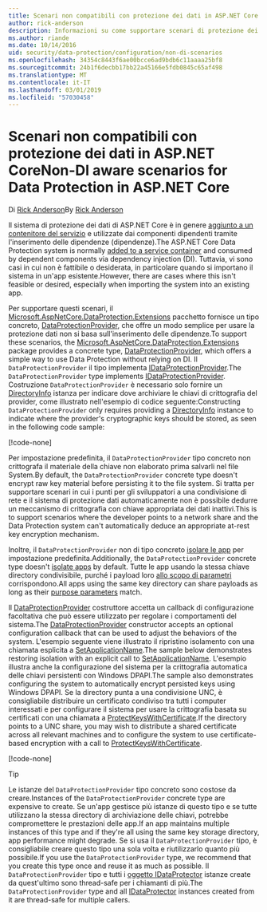 ```yaml
---
title: Scenari non compatibili con protezione dei dati in ASP.NET Core
author: rick-anderson
description: Informazioni su come supportare scenari di protezione dei dati in cui non è possibile o non si vuole usare un servizio fornito dall'inserimento delle dipendenze.
ms.author: riande
ms.date: 10/14/2016
uid: security/data-protection/configuration/non-di-scenarios
ms.openlocfilehash: 34354c8443f6ae00bcce6ad9bdb6c11aaaa25bf8
ms.sourcegitcommit: 24b1f6decbb17bb22a45166e5fdb0845c65af498
ms.translationtype: MT
ms.contentlocale: it-IT
ms.lasthandoff: 03/01/2019
ms.locfileid: "57030458"
---
```

# <a name="non-di-aware-scenarios-for-data-protection-in-aspnet-core"></a><span data-ttu-id="e9899-103">Scenari non compatibili con protezione dei dati in ASP.NET Core</span><span class="sxs-lookup"><span data-stu-id="e9899-103">Non-DI aware scenarios for Data Protection in ASP.NET Core</span></span>

<span data-ttu-id="e9899-104">Di [Rick Anderson](https://twitter.com/RickAndMSFT)</span><span class="sxs-lookup"><span data-stu-id="e9899-104">By [Rick Anderson](https://twitter.com/RickAndMSFT)</span></span>

<span data-ttu-id="e9899-105">Il sistema di protezione dei dati di ASP.NET Core è in genere [aggiunto a un contenitore del servizio](xref:security/data-protection/consumer-apis/overview) e utilizzate dai componenti dipendenti tramite l'inserimento delle dipendenze (dipendenze).</span><span class="sxs-lookup"><span data-stu-id="e9899-105">The ASP.NET Core Data Protection system is normally [added to a service container](xref:security/data-protection/consumer-apis/overview) and consumed by dependent components via dependency injection (DI).</span></span> <span data-ttu-id="e9899-106">Tuttavia, vi sono casi in cui non è fattibile o desiderata, in particolare quando si importano il sistema in un'app esistente.</span><span class="sxs-lookup"><span data-stu-id="e9899-106">However, there are cases where this isn't feasible or desired, especially when importing the system into an existing app.</span></span>

<span data-ttu-id="e9899-107">Per supportare questi scenari, il [Microsoft.AspNetCore.DataProtection.Extensions](https://www.nuget.org/packages/Microsoft.AspNetCore.DataProtection.Extensions/) pacchetto fornisce un tipo concreto, [DataProtectionProvider](/dotnet/api/Microsoft.AspNetCore.DataProtection.DataProtectionProvider), che offre un modo semplice per usare la protezione dati non si basa sull'inserimento delle dipendenze.</span><span class="sxs-lookup"><span data-stu-id="e9899-107">To support these scenarios, the [Microsoft.AspNetCore.DataProtection.Extensions](https://www.nuget.org/packages/Microsoft.AspNetCore.DataProtection.Extensions/) package provides a concrete type, [DataProtectionProvider](/dotnet/api/Microsoft.AspNetCore.DataProtection.DataProtectionProvider), which offers a simple way to use Data Protection without relying on DI.</span></span> <span data-ttu-id="e9899-108">Il `DataProtectionProvider` il tipo implementa [IDataProtectionProvider](/dotnet/api/microsoft.aspnetcore.dataprotection.idataprotectionprovider).</span><span class="sxs-lookup"><span data-stu-id="e9899-108">The `DataProtectionProvider` type implements [IDataProtectionProvider](/dotnet/api/microsoft.aspnetcore.dataprotection.idataprotectionprovider).</span></span> <span data-ttu-id="e9899-109">Costruzione `DataProtectionProvider` è necessario solo fornire un [DirectoryInfo](/dotnet/api/system.io.directoryinfo) istanza per indicare dove archiviare le chiavi di crittografia del provider, come illustrato nell'esempio di codice seguente:</span><span class="sxs-lookup"><span data-stu-id="e9899-109">Constructing `DataProtectionProvider` only requires providing a [DirectoryInfo](/dotnet/api/system.io.directoryinfo) instance to indicate where the provider's cryptographic keys should be stored, as seen in the following code sample:</span></span>

[!code-none[](non-di-scenarios/_static/nodisample1.cs)]

<span data-ttu-id="e9899-110">Per impostazione predefinita, il `DataProtectionProvider` tipo concreto non crittografa il materiale della chiave non elaborato prima salvarli nel file System.</span><span class="sxs-lookup"><span data-stu-id="e9899-110">By default, the `DataProtectionProvider` concrete type doesn't encrypt raw key material before persisting it to the file system.</span></span> <span data-ttu-id="e9899-111">Si tratta per supportare scenari in cui i punti per gli sviluppatori a una condivisione di rete e il sistema di protezione dati automaticamente non è possibile dedurre un meccanismo di crittografia con chiave appropriata dei dati inattivi.</span><span class="sxs-lookup"><span data-stu-id="e9899-111">This is to support scenarios where the developer points to a network share and the Data Protection system can't automatically deduce an appropriate at-rest key encryption mechanism.</span></span>

<span data-ttu-id="e9899-112">Inoltre, il `DataProtectionProvider` non di tipo concreto [isolare le app](xref:security/data-protection/configuration/overview#per-application-isolation) per impostazione predefinita.</span><span class="sxs-lookup"><span data-stu-id="e9899-112">Additionally, the `DataProtectionProvider` concrete type doesn't [isolate apps](xref:security/data-protection/configuration/overview#per-application-isolation) by default.</span></span> <span data-ttu-id="e9899-113">Tutte le app usando la stessa chiave directory condivisibile, purché i payload loro [allo scopo di parametri](xref:security/data-protection/consumer-apis/purpose-strings) corrispondono.</span><span class="sxs-lookup"><span data-stu-id="e9899-113">All apps using the same key directory can share payloads as long as their [purpose parameters](xref:security/data-protection/consumer-apis/purpose-strings) match.</span></span>

<span data-ttu-id="e9899-114">Il [DataProtectionProvider](/dotnet/api/microsoft.aspnetcore.dataprotection.dataprotectionprovider) costruttore accetta un callback di configurazione facoltativa che può essere utilizzato per regolare i comportamenti del sistema.</span><span class="sxs-lookup"><span data-stu-id="e9899-114">The [DataProtectionProvider](/dotnet/api/microsoft.aspnetcore.dataprotection.dataprotectionprovider) constructor accepts an optional configuration callback that can be used to adjust the behaviors of the system.</span></span> <span data-ttu-id="e9899-115">L'esempio seguente viene illustrato il ripristino isolamento con una chiamata esplicita a [SetApplicationName](/dotnet/api/microsoft.aspnetcore.dataprotection.dataprotectionbuilderextensions.setapplicationname).</span><span class="sxs-lookup"><span data-stu-id="e9899-115">The sample below demonstrates restoring isolation with an explicit call to [SetApplicationName](/dotnet/api/microsoft.aspnetcore.dataprotection.dataprotectionbuilderextensions.setapplicationname).</span></span> <span data-ttu-id="e9899-116">L'esempio illustra anche la configurazione del sistema per la crittografia automatica delle chiavi persistenti con Windows DPAPI.</span><span class="sxs-lookup"><span data-stu-id="e9899-116">The sample also demonstrates configuring the system to automatically encrypt persisted keys using Windows DPAPI.</span></span> <span data-ttu-id="e9899-117">Se la directory punta a una condivisione UNC, è consigliabile distribuire un certificato condiviso tra tutti i computer interessati e per configurare il sistema per usare la crittografia basata su certificati con una chiamata a [ProtectKeysWithCertificate](/dotnet/api/microsoft.aspnetcore.dataprotection.dataprotectionbuilderextensions.protectkeyswithcertificate).</span><span class="sxs-lookup"><span data-stu-id="e9899-117">If the directory points to a UNC share, you may wish to distribute a shared certificate across all relevant machines and to configure the system to use certificate-based encryption with a call to [ProtectKeysWithCertificate](/dotnet/api/microsoft.aspnetcore.dataprotection.dataprotectionbuilderextensions.protectkeyswithcertificate).</span></span>

[!code-none[](non-di-scenarios/_static/nodisample2.cs)]

> [!TIP]
> <span data-ttu-id="e9899-118">Le istanze del `DataProtectionProvider` tipo concreto sono costose da creare.</span><span class="sxs-lookup"><span data-stu-id="e9899-118">Instances of the `DataProtectionProvider` concrete type are expensive to create.</span></span> <span data-ttu-id="e9899-119">Se un'app gestisce più istanze di questo tipo e se tutte utilizzano la stessa directory di archiviazione delle chiavi, potrebbe compromettere le prestazioni delle app.</span><span class="sxs-lookup"><span data-stu-id="e9899-119">If an app maintains multiple instances of this type and if they're all using the same key storage directory, app performance might degrade.</span></span> <span data-ttu-id="e9899-120">Se si usa il `DataProtectionProvider` tipo, è consigliabile creare questo tipo una sola volta e riutilizzarlo quanto più possibile.</span><span class="sxs-lookup"><span data-stu-id="e9899-120">If you use the `DataProtectionProvider` type, we recommend that you create this type once and reuse it as much as possible.</span></span> <span data-ttu-id="e9899-121">Il `DataProtectionProvider` tipo e tutti i [oggetto IDataProtector](/dotnet/api/microsoft.aspnetcore.dataprotection.idataprotector) istanze create da quest'ultimo sono thread-safe per i chiamanti di più.</span><span class="sxs-lookup"><span data-stu-id="e9899-121">The `DataProtectionProvider` type and all [IDataProtector](/dotnet/api/microsoft.aspnetcore.dataprotection.idataprotector) instances created from it are thread-safe for multiple callers.</span></span>
